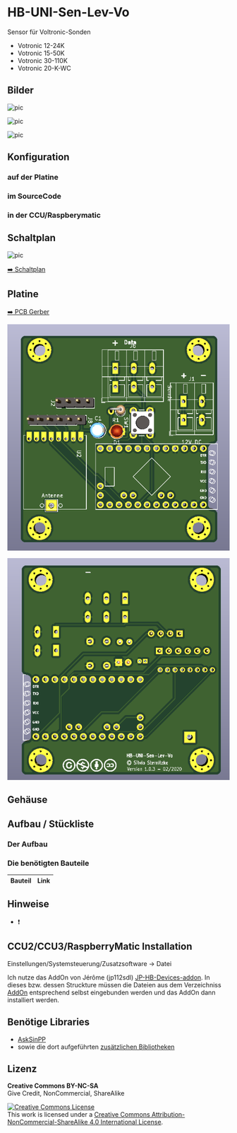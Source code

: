 # HB-UNI-Sen-Lev-Vo
Sensor für Voltronic-Sonden

  - Votronic 12-24K
  - Votronic 15-50K
  - Votronic 30-110K
  - Votronic 20-K-WC

## Bilder

![pic](Images/*.jpg)

![pic](Images/*.jpg)

![pic](Images/*.jpg)


## Konfiguration
### auf der Platine

### im SourceCode

### in der CCU/Raspberymatic


## Schaltplan

![pic](Images/*.png)

[:arrow_right: Schaltplan](Images/*.pdf)


## Platine

[:arrow_right: PCB Gerber](Platine/HB-UNI-Sen-Lev-Vo.zip)

![pic](Images/Platine_Front.png)

![pic](Images/Platine_Back.png)

## Gehäuse


## Aufbau / Stückliste

### Der Aufbau


### Die benötigten Bauteile
| Bauteil | Link |
| --------|------|


## Hinweise

- :exclamation: 

## CCU2/CCU3/RaspberryMatic Installation

Einstellungen/Systemsteuerung/Zusatzsoftware -> Datei 

Ich nutze das AddOn von Jérôme (jp112sdl) [JP-HB-Devices-addon](https://github.com/jp112sdl/JP-HB-Devices-addon).
In dieses bzw. dessen Struckture müssen die Dateien aus dem Verzeichniss [AddOn](AddOn) entsprechend selbst eingebunden werden und das AddOn dann installiert werden.


## Benötige Libraries

  - [AskSinPP](https://github.com/pa-pa/AskSinPP)
   - sowie die dort aufgeführten [zusätzlichen Bibliotheken](https://github.com/pa-pa/AskSinPP#required-additional-arduino-libraries)


## Lizenz

**Creative Commons BY-NC-SA**<br>
Give Credit, NonCommercial, ShareAlike

<a rel="license" href="http://creativecommons.org/licenses/by-nc-sa/4.0/"><img alt="Creative Commons License" style="border-width:0" src="https://i.creativecommons.org/l/by-nc-sa/4.0/88x31.png" /></a><br />This work is licensed under a <a rel="license" href="http://creativecommons.org/licenses/by-nc-sa/4.0/">Creative Commons Attribution-NonCommercial-ShareAlike 4.0 International License</a>.